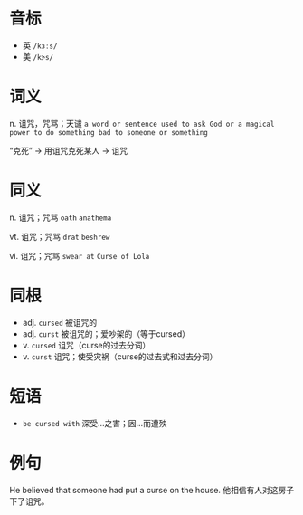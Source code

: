 # 音标

- 英 `/kɜːs/`
- 美 `/kɝs/`

# 词义

n. 诅咒，咒骂；天谴
`a word or sentence used to ask God or a magical power to do something bad to someone or something`



“克死” → 用诅咒克死某人 → 诅咒

# 同义

n. 诅咒；咒骂
`oath` `anathema`

vt. 诅咒；咒骂
`drat` `beshrew`

vi. 诅咒；咒骂
`swear at` `Curse of Lola`

# 同根

- adj. `cursed` 被诅咒的
- adj. `curst` 被诅咒的；爱吵架的（等于cursed）
- v. `cursed` 诅咒（curse的过去分词）
- v. `curst` 诅咒；使受灾祸（curse的过去式和过去分词）

# 短语

- `be cursed with` 深受…之害；因…而遭殃

# 例句

He believed that someone had put a curse on the house.
他相信有人对这房子下了诅咒。


